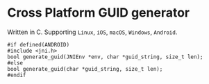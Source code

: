 # Cross Platform GUID generator

Written in C. Supporting `Linux`, `iOS`, `macOS`, `Windows`, `Android`.

```
#if defined(ANDROID)
#include <jni.h>
bool generate_guid(JNIEnv *env, char *guid_string, size_t len);
#else
bool generate_guid(char *guid_string, size_t len);
#endif
```


